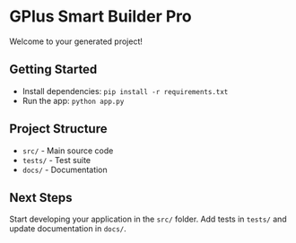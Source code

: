 # GPlus Smart Builder Pro

Welcome to your generated project!

## Getting Started

- Install dependencies: `pip install -r requirements.txt`
- Run the app: `python app.py`

## Project Structure
- `src/` - Main source code
- `tests/` - Test suite
- `docs/` - Documentation

## Next Steps
Start developing your application in the `src/` folder. Add tests in `tests/` and update documentation in `docs/`.
